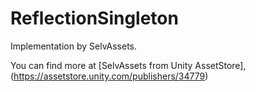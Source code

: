 # ReflectionSingleton
Implementation by SelvAssets.

You can find more at [SelvAssets from Unity AssetStore],(https://assetstore.unity.com/publishers/34779)
